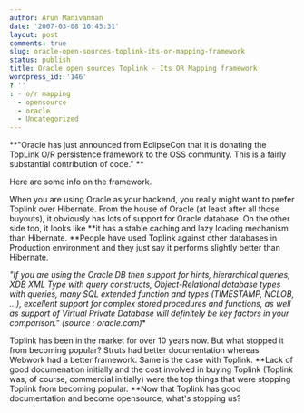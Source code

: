 ```yaml
---
author: Arun Manivannan
date: '2007-03-08 10:45:31'
layout: post
comments: true
slug: oracle-open-sources-toplink-its-or-mapping-framework
status: publish
title: Oracle open sources Toplink - Its OR Mapping framework
wordpress_id: '146'
? ''
: - o/r mapping
  - opensource
  - oracle
  - Uncategorized
---
```


**"Oracle has just announced from EclipseCon that it is donating the TopLink
O/R persistence framework to the OSS community. This is a fairly substantial
contribution of code." **

Here are some info on the framework.

When you are using Oracle as your backend, you really might want to prefer
Toplink over Hibernate. From the house of Oracle (at least after all those
buyouts), it obviously has lots of support for Oracle database. On the other
side too, it looks like **it has a stable caching and lazy loading mechanism
than Hibernate. **People have used Toplink against other databases in
Production environment and they just say it performs slightly better than
Hibernate.

**"If you are using the Oracle DB then support for hints, hierarchical
queries, XDB XML Type with query constructs, Object-Relational database types
with queries, many SQL extended function and types (TIMESTAMP*, NCLOB, ...),
excellent support for complex stored procedures and functions, as well as
support of Virtual Private Database will definitely be key factors in your
comparison." (source : oracle.com)**

Toplink has been in the market for over 10 years now. But what stopped it from
becoming popular? Struts had better documentation whereas Webwork had a better
framework. Same is the case with Toplink. **Lack of good documenation
initially and the cost involved in buying Toplink (Toplink was, of course,
commercial initially) were the top things that were stopping Toplink from
becoming popular. **Now that Toplink has good documentation and become
opensource, what's stopping us?

